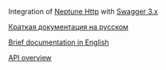 Integration of [Neptune Http](./../../../http.api/doc/rus/README.MD) with [Swagger 3.x](https://swagger.io/)

[Краткая документация на русском](./doc/rus/README.MD)

[Brief documentation in English](./doc/eng/README.MD)

[API overview](https://tinkoffcreditsystems.github.io/neptune/neptune.swagger.codegen/index.html)